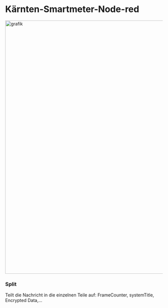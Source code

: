 # Kärnten-Smartmeter-Node-red

<img width="808" alt="grafik" src="https://user-images.githubusercontent.com/11293087/172799554-fecfd276-0d37-4d85-8ccb-0749bd0e53a0.png">


### Split
Teilt die Nachricht in die einzelnen Teile auf: FrameCounter, systemTitle, Encrypted Data,...


